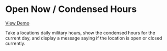 # Open Now / Condensed Hours

[View Demo](https://codepen.io/EllieSadler/full/ojpyPj)

Take a locations daily military hours, show the condensed hours for the current day, and display a message saying if the location is open or closed currently.